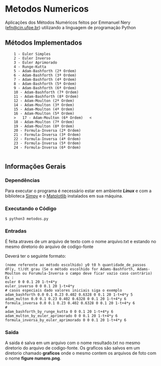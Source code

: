 # Metodos Numericos

Aplicações dos Métodos Numéricos feitos por Emmanuel Nery (efn@cin.ufpe.br) utilizando a linguagem de programação Python

## Métodos Implementados

```
	1 - Euler Simples
	2 - Euler Inverso
	3 - Euler Aprimorado
	4 - Runge-Kutta  
	5 - Adam-Bashforth (2ª Ordem)
	6 - Adam-Bashforth (3ª Ordem)
	7 - Adam-Bashforth (4ª Ordem)
	8 - Adam-Bashforth (5ª Ordem)
	9 - Adam-Bashforth (6ª Ordem)
  	10 - Adam-Bashforth (7ª Ordem)
  	11 - Adam-Bashforth (8ª Ordem)
	12 - Adam-Moulton (2ª Ordem)
	14 - Adam-Moulton (3ª Ordem)
	15 - Adam-Moulton (4ª Ordem)
	16 - Adam-Moulton (5ª Ordem)
    >   17 - Adam-Moulton (6ª Ordem)   <
  	18 - Adam-Moulton (7ª Ordem)
  	19 - Adam-Moulton (8ª Ordem)
	20 - Formula-Inversa (2ª Ordem)
	21 - Formula-Inversa (3ª Ordem)
	22 - Formula-Inversa (4ª Ordem)
	23 - Formula-Inversa (5ª Ordem)
	24 - Formula-Inversa (6ª Ordem)
	
```

## Informações Gerais

### Dependências

Para executar o programa é necessário estar em ambiente ***Linux*** e com a biblioteca [Simpy](http://docs.sympy.org/latest/install.html) e o [Matplotlib](http://matplotlib.org/users/installing.html)
instalados em sua máquina.
### Executando o Código

```
$ python3 metodos.py

```

### Entradas

É feita atraves de um arquivo de texto com o nome arquivo.txt e estando no mesmo diretorio do arquivo de codigo-fonte

Deverá ter o seguinte formato:

```
(nome referente ao método escolhido) y0 t0 h quantidade_de_passos dF(y, t)/dt grau (Se o método escolhido for Adams-Bashforth, Adams-Moulton ou Forumula-Inversa o campo deve ficar vazio caso contrário)
Ex :
euler 0 0 0.1 20 1-t+4*y
euler_inverso 0 0 0.1 20 1-t+4*y
# casos especiais dado valores iniciais siga o exemplo
adam_bashforth 0.0 0.1 0.23 0.402 0.6328 0 0.1 20 1-t+4*y 5 
adam_multon 0.0 0.1 0.23 0.402 0.6328 0 0.1 20 1-t+4*y 6
formula_inversa 0.0 0.1 0.23 0.402 0.6328 0 0.1 20 1-t+4*y 6
#
adam_bashforth_by_runge_kutta 0 0 0.1 20 1-t+4*y 6
adam_multon_by_euler_aprimorado 0 0 0.1 20 1-t+4*y 6
formula_inversa_by_euler_aprimorado 0 0 0.1 20 1-t+4*y 6
```
### Saida

A saida é salva em um arquivo com o nome resultado.txt no mesmo diretorio do arquivo de codigo-fonte.
Os graficos são salvos em um diretorio chamado **graficos** onde o mesmo contem os arquivos de foto com o nome **figure numero.png**.

